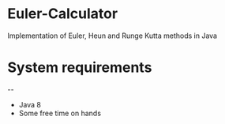 # Euler-Calculator
Implementation of Euler, Heun and Runge Kutta methods in Java

# System requirements
--
+ Java 8
+ Some free time on hands
